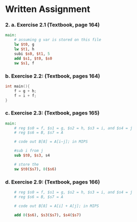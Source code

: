 # Written Assignment

### 2. a. Exercise 2.1 (Textbook, page 164)

```mips
main:
    # assuming g var is stored on this file
    lw $t0, g
    lw $t1, h
    subi $s0, $t1, 5
    add $s1, $t0, $s0
    sw $s1, f

```

### b. Exercise 2.2: (Textbook, pages 164)

```c
int main(){
    f = g + h;
    f = i + f;
}
```

### c. Exercise 2.3: (Textbook, pages 165)

```mips
main:
    # reg $s0 = f, $s1 = g, $s2 = h, $s3 = i, and $s4 = j
    # reg $s6 = B, $s7 = A

    # code out B[8] = A[i−j]; in MIPS

    #sub i from j
    sub $t0, $s3, s4

    # store the
    sw $t0($s7), 8($s6)
```

### d. Exercise 2.9: (Textbook, pages 166)

```mips
    # reg $s0 = f, $s1 = g, $s2 = h, $s3 = i, and $s4 = j
    # reg $s6 = B, $s7 = A

    # code out B[8] = A[i] + A[j]; in MIPS

    add 8($s6), $s3($s7), $s4($s7)
```
